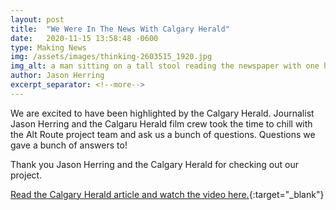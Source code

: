 ```yaml
---
layout: post
title:  "We Were In The News With Calgary Herald"
date:   2020-11-15 13:58:48 -0600
type: Making News
img: /assets/images/thinking-2603515_1920.jpg
img_alt: a man sitting on a tall stool reading the newspaper with one hand. His other hand is in his hair suggesting that he's thinking.
author: Jason Herring
excerpt_separator: <!--more-->
---
```

We are excited to have been highlighted by the Calgary Herald. Journalist Jason Herring and the Calgaru Herald film crew took the time to chill with the Alt Route project team and ask us a bunch of questions. Questions we gave a bunch of answers to!

Thank you Jason Herring and the Calgary Herald for checking out our project. 

[Read the Calgary Herald article and watch the video here.](https://calgaryherald.com/news/local-news/blind-boarders-repurpose-skatepark-for-youth-with-vision-loss "Blind boarders repurpose skatepark for youth with vision loss"){:target="_blank"}
